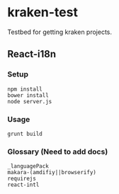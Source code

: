 # kraken-test

Testbed for getting kraken projects.


## React-i18n

### Setup
```
npm install
bower install
node server.js
```

### Usage
```
grunt build
```

### Glossary (Need to add docs)

```
_languagePack
makara-(amdifiy||browserify)
requirejs
react-intl
```
